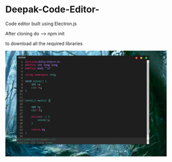 # Deepak-Code-Editor-

Code editor built using Electron.js

After cloning do            -->   npm init

to download all the required libraries



<img src="editor.jpg"/>
